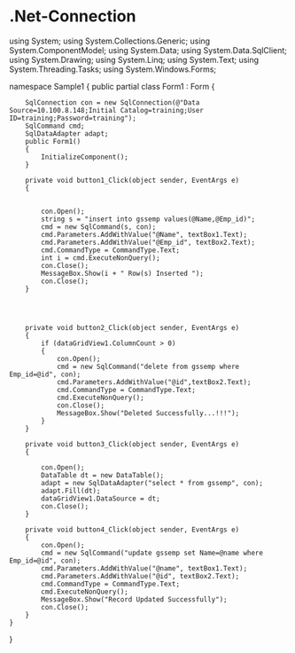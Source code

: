 # .Net-Connection

using System;
using System.Collections.Generic;
using System.ComponentModel;
using System.Data;
using System.Data.SqlClient;
using System.Drawing;
using System.Linq;
using System.Text;
using System.Threading.Tasks;
using System.Windows.Forms;

namespace Sample1
{
    public partial class Form1 : Form
    {
        
        SqlConnection con = new SqlConnection(@"Data Source=10.100.8.148;Initial Catalog=training;User ID=training;Password=training");
        SqlCommand cmd;
        SqlDataAdapter adapt;
        public Form1()
        {
            InitializeComponent();
        }

        private void button1_Click(object sender, EventArgs e)
        {
            
           
            con.Open();
            string s = "insert into gssemp values(@Name,@Emp_id)";
            cmd = new SqlCommand(s, con);
            cmd.Parameters.AddWithValue("@Name", textBox1.Text);
            cmd.Parameters.AddWithValue("@Emp_id", textBox2.Text);
            cmd.CommandType = CommandType.Text;
            int i = cmd.ExecuteNonQuery();
            con.Close();
            MessageBox.Show(i + " Row(s) Inserted ");
            con.Close();
        }

        

        
        private void button2_Click(object sender, EventArgs e)
        {
            if (dataGridView1.ColumnCount > 0)
            {
                con.Open();
                cmd = new SqlCommand("delete from gssemp where Emp_id=@id", con);
                cmd.Parameters.AddWithValue("@id",textBox2.Text);
                cmd.CommandType = CommandType.Text;
                cmd.ExecuteNonQuery();
                con.Close();
                MessageBox.Show("Deleted Successfully...!!!");
            }
        }

        private void button3_Click(object sender, EventArgs e)
        {

            con.Open();
            DataTable dt = new DataTable();
            adapt = new SqlDataAdapter("select * from gssemp", con);
            adapt.Fill(dt);
            dataGridView1.DataSource = dt;
            con.Close();
        }

        private void button4_Click(object sender, EventArgs e)
        {
            con.Open();
            cmd = new SqlCommand("update gssemp set Name=@name where Emp_id=@id", con);            
            cmd.Parameters.AddWithValue("@name", textBox1.Text);
            cmd.Parameters.AddWithValue("@id", textBox2.Text);
            cmd.CommandType = CommandType.Text;
            cmd.ExecuteNonQuery();
            MessageBox.Show("Record Updated Successfully");
            con.Close();
        }
    }
}

